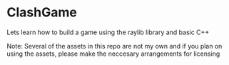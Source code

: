 # ClashGame
Lets learn how to build a game using the raylib library and basic C++

Note: Several of the assets in this repo are not my own and if you plan on using the assets, please make the neccesary arrangements for licensing
